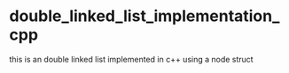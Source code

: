 # double_linked_list_implementation_cpp
this is an double linked list implemented in c++ using a node struct 
